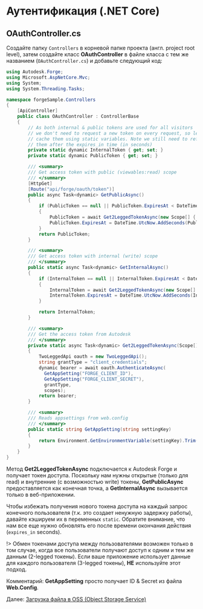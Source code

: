 # Аутентификация (.NET Core)

## OAuthController.cs

Создайте папку `Controllers` в корневой папке проекта (англ. project root level), затем создайте класс **OAuthController** в файле класса с тем же названием (`OAuthController.cs`) и добавьте следующий код:

```csharp
using Autodesk.Forge;
using Microsoft.AspNetCore.Mvc;
using System;
using System.Threading.Tasks;

namespace forgeSample.Controllers
{
    [ApiController]
    public class OAuthController : ControllerBase
    {
        // As both internal & public tokens are used for all visitors
        // we don't need to request a new token on every request, so let's
        // cache them using static variables. Note we still need to refresh
        // them after the expires_in time (in seconds)
        private static dynamic InternalToken { get; set; }
        private static dynamic PublicToken { get; set; }

        /// <summary>
        /// Get access token with public (viewables:read) scope
        /// </summary>
        [HttpGet]
        [Route("api/forge/oauth/token")]
        public async Task<dynamic> GetPublicAsync()
        {
            if (PublicToken == null || PublicToken.ExpiresAt < DateTime.UtcNow)
            {
                PublicToken = await Get2LeggedTokenAsync(new Scope[] { Scope.ViewablesRead });
                PublicToken.ExpiresAt = DateTime.UtcNow.AddSeconds(PublicToken.expires_in);
            }
            return PublicToken;
        }

        /// <summary>
        /// Get access token with internal (write) scope
        /// </summary>
        public static async Task<dynamic> GetInternalAsync()
        {
            if (InternalToken == null || InternalToken.ExpiresAt < DateTime.UtcNow)
            {
                InternalToken = await Get2LeggedTokenAsync(new Scope[] { Scope.BucketCreate, Scope.BucketRead, Scope.BucketDelete, Scope.DataRead, Scope.DataWrite, Scope.DataCreate, Scope.CodeAll });
                InternalToken.ExpiresAt = DateTime.UtcNow.AddSeconds(InternalToken.expires_in);
            }

            return InternalToken;
        }

        /// <summary>
        /// Get the access token from Autodesk
        /// </summary>
        private static async Task<dynamic> Get2LeggedTokenAsync(Scope[] scopes)
        {
            TwoLeggedApi oauth = new TwoLeggedApi();
            string grantType = "client_credentials";
            dynamic bearer = await oauth.AuthenticateAsync(
              GetAppSetting("FORGE_CLIENT_ID"),
              GetAppSetting("FORGE_CLIENT_SECRET"),
              grantType,
              scopes);
            return bearer;
        }

        /// <summary>
        /// Reads appsettings from web.config
        /// </summary>
        public static string GetAppSetting(string settingKey)
        {
            return Environment.GetEnvironmentVariable(settingKey).Trim();
        }
    }
}
```

Метод **Get2LeggedTokenAsync** подключается к Autodesk Forge и получает токен доступа. Поскольку нам нужны открытые (только для read) и внутренние (с возможностью write) токены, **GetPublicAsync** предоставляется как конечная точка, а **GetInternalAsync** вызывается только в веб-приложении.

Чтобы избежать получения нового токена доступа на каждый запрос конечного пользователя (т.к. это создает ненужную задержку работы), давайте кэшируем их в переменных `static`. Обратите внимание, что нам все еще нужно обновлять его после времени окончания действия (`expires_in` seconds).

!> Обмен токенами доступа между пользователями возможен только в том случае, когда все пользователи получают доступ к одним и тем же данным (2-legged токены). Если ваше приложение использует данные для каждого пользователя (3-legged токены), **НЕ** используйте этот подход.

Комментарий: **GetAppSetting** просто получает ID & Secret из файла **Web.Config**.

Далее: [Загрузка файла в OSS (Object Storage Service)](/datamanagement/oss/)
